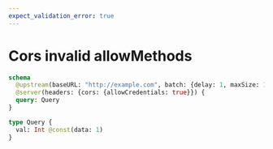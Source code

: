 ```yaml
---
expect_validation_error: true
---
```


# Cors invalid allowMethods

```graphql @server
schema
  @upstream(baseURL: "http://example.com", batch: {delay: 1, maxSize: 1000})
  @server(headers: {cors: {allowCredentials: true}}) {
  query: Query
}

type Query {
  val: Int @const(data: 1)
}
```
